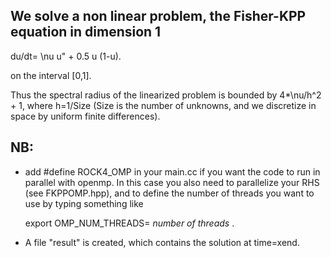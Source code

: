 We solve a non linear problem, the Fisher-KPP equation in dimension 1
---------------------------------------------------------------------

du/dt= \nu u" + 0.5 u (1-u).

on the interval [0,1].

Thus the spectral radius of the linearized problem is bounded by 
4*\nu/h^2 + 1, where h=1/Size (Size is the number of unknowns, and we
discretize in space by uniform finite differences).



NB:
--

* add #define ROCK4_OMP in your main.cc if you want the code to run in
  parallel with openmp. In this case you also need to parallelize your RHS (see
  FKPPOMP.hpp), and to
  define the number of threads you want to use by typing something like
  
  export OMP_NUM_THREADS= _number of threads_ .
  
* A file "result" is created, which contains the solution at time=xend.
  


